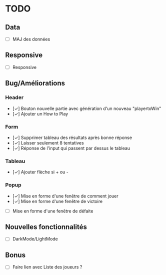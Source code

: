 # TODO

## Data

- [ ] MAJ des données

## Responsive

- [ ] Responsive

## Bug/Améliorations

### Header

- [✓] Bouton nouvelle partie avec génération d'un nouveau "playertoWin"
- [✓] Ajouter un How to Play

### Form

- [✓] Supprimer tableau des résultats après bonne réponse
- [✓] Laisser seulement 8 tentatives
- [✓] Réponse de l'input qui passent par dessus le tableau

### Tableau

- [✓] Ajouter flèche si + ou -

### Popup

- [✓] Mise en forme d'une fenêtre de comment jouer
- [✓] Mise en forme d'une fenêtre de victoire
- [ ] Mise en forme d'une fenêtre de défaite

## Nouvelles fonctionnalités

- [ ] DarkMode/LightMode

## Bonus

- [ ] Faire lien avec Liste des joueurs ?
